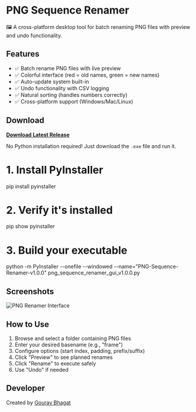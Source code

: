 # PNG Sequence Renamer

🖼️ A cross-platform desktop tool for batch renaming PNG files with preview and undo functionality.

## Features
- ✅ Batch rename PNG files with live preview
- ✅ Colorful interface (red = old names, green = new names)
- ✅ Auto-update system built-in
- ✅ Undo functionality with CSV logging
- ✅ Natural sorting (handles numbers correctly)
- ✅ Cross-platform support (Windows/Mac/Linux)

## Download
**[Download Latest Release](https://github.com/gouravbhagat20/png-sequence-renamer/releases/latest)**

No Python installation required! Just download the `.exe` file and run it.

# 1. Install PyInstaller
pip install pyinstaller

# 2. Verify it's installed
pip show pyinstaller

# 3. Build your executable
python -m PyInstaller --onefile --windowed --name="PNG-Sequence-Renamer-v1.0.0" png_sequence_renamer_gui_v1.0.0.py

## Screenshots
![PNG Renamer Interface](screenshot.png)

## How to Use
1. Browse and select a folder containing PNG files
2. Enter your desired basename (e.g., "frame")
3. Configure options (start index, padding, prefix/suffix)
4. Click "Preview" to see planned renames
5. Click "Rename" to execute safely
6. Use "Undo" if needed

## Developer
Created by [Gourav Bhagat](https://github.com/gouravbhagat20)
